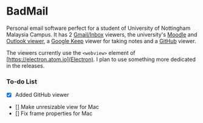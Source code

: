 # BadMail

Personal email software perfect for a student of University of Nottingham Malaysia Campus. It has 2 [Gmail/Inbox](https://inbox.google.com) viewers, the university's [Moodle](https://moodle.nottingham.ac.uk) and [Outlook viewer](https://email.nottingham.edu.my), a [Google Keep](https://keep.google.com) viewer for taking notes and a [GitHub](https://github.com) viewer.

The viewers currently use the `<webview>` element of [https://electron.atom.io](Electron). I plan to use something more dedicated in the releases.

### To-do List

- [x] Added GitHub viewer
- [] Make unresizable view for Mac
- [] Fix frame properties for Mac

